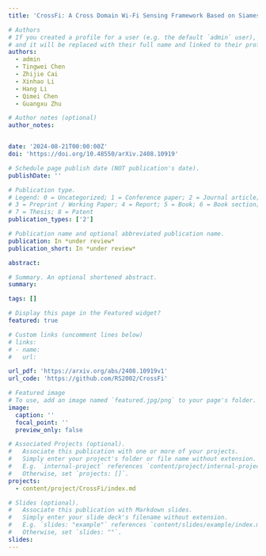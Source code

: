 ```yaml
---
title: 'CrossFi: A Cross Domain Wi-Fi Sensing Framework Based on Siamese Network'

# Authors
# If you created a profile for a user (e.g. the default `admin` user), write the username (folder name) here
# and it will be replaced with their full name and linked to their profile.
authors:
  - admin
  - Tingwei Chen
  - Zhijie Cai
  - Xinhao Li
  - Hang Li
  - Qimei Chen
  - Guangxu Zhu

# Author notes (optional)
author_notes:


date: '2024-08-21T00:00:00Z'
doi: 'https://doi.org/10.48550/arXiv.2408.10919'

# Schedule page publish date (NOT publication's date).
publishDate: ''

# Publication type.
# Legend: 0 = Uncategorized; 1 = Conference paper; 2 = Journal article;
# 3 = Preprint / Working Paper; 4 = Report; 5 = Book; 6 = Book section;
# 7 = Thesis; 8 = Patent
publication_types: ['2']

# Publication name and optional abbreviated publication name.
publication: In *under review*
publication_short: In *under review*

abstract: 

# Summary. An optional shortened abstract.
summary: 

tags: []

# Display this page in the Featured widget?
featured: true

# Custom links (uncomment lines below)
# links:
# - name: 
#   url: 

url_pdf: 'https://arxiv.org/abs/2408.10919v1'
url_code: 'https://github.com/RS2002/CrossFi'

# Featured image
# To use, add an image named `featured.jpg/png` to your page's folder.
image:
  caption: ''
  focal_point: ''
  preview_only: false

# Associated Projects (optional).
#   Associate this publication with one or more of your projects.
#   Simply enter your project's folder or file name without extension.
#   E.g. `internal-project` references `content/project/internal-project/index.md`.
#   Otherwise, set `projects: []`.
projects:
  - content/project/CrossFi/index.md

# Slides (optional).
#   Associate this publication with Markdown slides.
#   Simply enter your slide deck's filename without extension.
#   E.g. `slides: "example"` references `content/slides/example/index.md`.
#   Otherwise, set `slides: ""`.
slides: 
---
```

